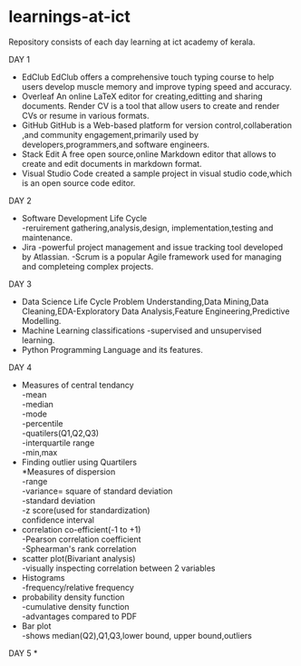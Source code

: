 # learnings-at-ict
Repository consists of each day learning at ict academy of kerala.

DAY 1 
* EdClub
  EdClub offers a comprehensive touch typing course to help users develop muscle memory and improve  typing speed and accuracy.
* Overleaf
  An online LaTeX editor for creating,editting and sharing documents.
  Render CV is a tool that allow users to create and render CVs or resume in various formats.
* GitHub
  GitHub is a Web-based platform for version control,collaberation ,and community engagement,primarily used by developers,programmers,and software engineers.
* Stack Edit
  A free open source,online Markdown editor that allows to create and edit documents in markdown format.
* Visual Studio Code
  created a sample project in visual studio code,which is an open source code editor.

DAY 2
* Software Development Life Cycle  
-reruirement gathering,analysis,design, implementation,testing and maintenance. 
* Jira
-powerful project management and issue tracking tool developed by Atlassian.
-Scrum is a popular Agile framework used for managing and completeing complex projects.

DAY 3
* Data Science Life Cycle 
 Problem Understanding,Data Mining,Data Cleaning,EDA-Exploratory Data Analysis,Feature Engineering,Predictive Modelling.
* Machine Learning classifications -supervised and unsupervised learning.
* Python Programming Language and its features.

DAY 4    
* Measures of central tendancy     
  -mean        
  -median       
  -mode          
  -percentile              
  -quatilers(Q1,Q2,Q3)             
  -interquartile range           
  -min,max                    
* Finding outlier using Quartilers                
  *Measures of dispersion               
  -range                 
  -variance= square of standard deviation                  
  -standard deviation                 
  -z score(used for standardization)                    
  confidence interval                       
* correlation co-efficient(-1 to +1)                     
  -Pearson correlation coefficient                
  -Sphearman's rank correlation                 
* scatter plot(Bivariant analysis)                      
  -visually inspecting correlation between 2 variables                    
* Histograms             
  -frequency/relative frequency             
* probability density function              
  -cumulative density function                 
  -advantages compared to PDF             
 * Bar plot                  
  -shows median(Q2),Q1,Q3,lower bound, upper bound,outliers

DAY 5 
* 
